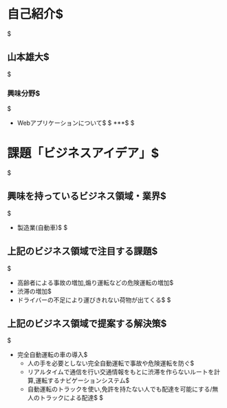 # 自己紹介$
$
## 山本雄大$
$
### 興味分野$
$
- Webアプリケーションについて$
$
***$
$
# 課題「ビジネスアイデア」$
$
## 興味を持っているビジネス領域・業界$
$
- 製造業(自動車)$
$
## 上記のビジネス領域で注目する課題$
$
- 高齢者による事故の増加,煽り運転などの危険運転の増加$
- 渋滞の増加$
- ドライバーの不足により運びきれない荷物が出てくる$
$
## 上記のビジネス領域で提案する解決策$
$
- 完全自動運転の車の導入$
  - 人の手を必要としない完全自動運転で事故や危険運転を防ぐ$
  - リアルタイムで通信を行い交通情報をもとに渋滞を作らないルートを計算,運転するナビゲーションシステム$
  - 自動運転のトラックを使い,免許を持たない人でも配達を可能にする/無人のトラックによる配達$
$


